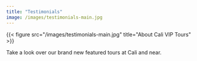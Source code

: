 ```yaml
---
title: "Testimonials"
image: /images/testimonials-main.jpg
---
```


{{< figure src="/images/testimonials-main.jpg" title="About Cali VIP Tours" >}}

Take a look over our brand new featured tours at Cali and near.

